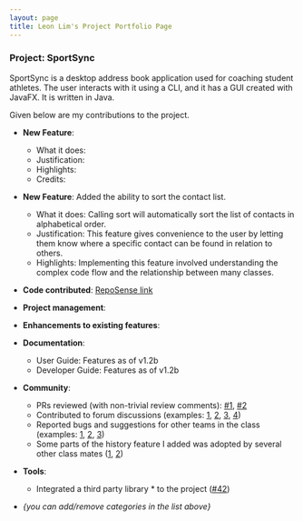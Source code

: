```yaml
---
layout: page
title: Leon Lim's Project Portfolio Page
---
```


### Project: SportSync

SportSync is a desktop address book application used for coaching student athletes. The user interacts with it using a CLI, and it has a GUI created with JavaFX. It is written in Java.

Given below are my contributions to the project.


* **New Feature**:
    * What it does:
    * Justification:
    * Highlights:
    * Credits:

* **New Feature**: Added the ability to sort the contact list.
  * What it does: Calling sort will automatically sort the list of contacts in alphabetical order.
  * Justification: This feature gives convenience to the user by letting them know where a specific contact can be found in relation to others.
  * Highlights: Implementing this feature involved understanding the complex code flow and the relationship between many classes.

* **Code contributed**: [RepoSense link]()

* **Project management**:

* **Enhancements to existing features**:

* **Documentation**:
    * User Guide: Features as of v1.2b
    * Developer Guide: Features as of v1.2b

* **Community**:
    * PRs reviewed (with non-trivial review comments): [\#1](https://github.com/nus-cs2103-AY2223S2/ip/pull/268/files/4ab762fcdf788b39ccd9a54756e40336b1284ef4), [\#2](https://github.com/nus-cs2103-AY2223S2/ip/pull/236/files/c28028a6dfb59dee69061e00e77305dad24c2931)
    * Contributed to forum discussions (examples: [1](), [2](), [3](), [4]())
    * Reported bugs and suggestions for other teams in the class (examples: [1](), [2](), [3]())
    * Some parts of the history feature I added was adopted by several other class mates ([1](), [2]())

* **Tools**:
    * Integrated a third party library * to the project ([\#42]())

* _{you can add/remove categories in the list above}_

